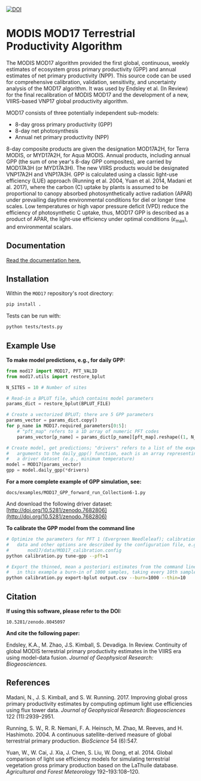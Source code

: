 [![DOI](https://zenodo.org/badge/607343238.svg)](https://zenodo.org/badge/latestdoi/607343238)

MODIS MOD17 Terrestrial Productivity Algorithm
==============================================

The MODIS MOD17 algorithm provided the first global, continuous, weekly estimates of ecosystem gross primary productivity (GPP) and annual estimates of net primary productivity (NPP). This source code can be used for comprehensive calibration, validation, sensitivity, and uncertainty analysis of the MOD17 algorithm. It was used by Endsley et al. (In Review) for the final recalibration of MODIS MOD17 and the development of a new, VIIRS-based VNP17 global productivity algorithm.

MOD17 consists of three potentially independent sub-models:

- 8-day gross primary productivity (GPP)
- 8-day net photosynthesis
- Annual net primary productivity (NPP)

8-day composite products are given the designation MOD17A2H, for Terra MODIS, or MYD17A2H, for Aqua MODIS. Annual products, including annual GPP (the sum of one year's 8-day GPP composites), are carried by MOD17A3H (or MYD17A3H). The new VIIRS products would be designated VNP17A2H and VNP17A3H. GPP is calculated using a classic light-use efficiency (LUE) approach (Running et al. 2004, Yuan et al. 2014, Madani et al. 2017), where the carbon (C) uptake by plants is assumed to be proportional to canopy absorbed photosynthetically active radiation (APAR) under prevailing daytime environmental conditions for diel or longer time scales. Low temperatures or high vapor pressure deficit (VPD) reduce the efficiency of photosynthetic C uptake, thus, MOD17 GPP is described as a product of APAR, the light-use efficiency under optimal conditions ($\varepsilon_{\mathrm{max}}$), and environmental scalars.


Documentation
-------------

[Read the documentation here.](https://arthur-e.github.io/MOD17/)


Installation
------------

Within the `MOD17` repository's root directory:

```sh
pip install .
```

Tests can be run with:

```sh
python tests/tests.py
```


Example Use
-----------

**To make model predictions, e.g., for daily GPP:**

```py
from mod17 import MOD17, PFT_VALID
from mod17.utils import restore_bplut

N_SITES = 10 # Number of sites

# Read-in a BPLUT file, which contains model parameters
params_dict = restore_bplut(BPLUT_FILE)

# Create a vectorized BPLUT; there are 5 GPP parameters
params_vector = params_dict.copy()
for p_name in MOD17.required_parameters[0:5]:
    # "pft_map" refers to a 1D array of numeric PFT codes
    params_vector[p_name] = params_dict[p_name][pft_map].reshape((1, N_SITES))

# Create model, get predictions; "drivers" refers to a list of the expected
#   arguments to the daily_gpp() function, each is an array representing
#   a driver dataset (e.g., minimum temperature)
model = MOD17(params_vector)
gpp = model.daily_gpp(*drivers)
```

**For a more complete example of GPP simulation, see:**

```
docs/examples/MOD17_GPP_forward_run_Collection6-1.py
```

And download the following driver dataset: [http://doi.org/10.5281/zenodo.7682806](http://doi.org/10.5281/zenodo.7682806)

**To calibrate the GPP model from the command line**

```sh
# Optimize the parameters for PFT 1 (Evergreen Needleleaf); calibration
#   data and other options are described by the configuration file, e.g.:
#       mod17/data/MOD17_calibration.config
python calibration.py tune-gpp --pft=1

# Export the thinned, mean a posteriori estimates from the command line;
#   in this example a burn-in of 1000 samples, taking every 10th sample
python calibration.py export-bplut output.csv --burn=1000 --thin=10
```


Citation
--------

**If using this software, please refer to the DOI:**

```
10.5281/zenodo.8045097
```

**And cite the following paper:**

Endsley, K.A., M. Zhao, J.S. Kimball, S. Devadiga. In Review. Continuity of global MODIS terrestrial primary productivity estimates in the VIIRS era using model-data fusion. *Journal of Geophysical Research: Biogeosciences.*



References
----------

Madani, N., J. S. Kimball, and S. W. Running. 2017. Improving global gross primary productivity estimates by computing optimum light use efficiencies using flux tower data. *Journal of Geophysical Research: Biogeosciences* 122 (11):2939–2951.

Running, S. W., R. R. Nemani, F. A. Heinsch, M. Zhao, M. Reeves, and H. Hashimoto. 2004. A continuous satellite-derived measure of global terrestrial primary production. *BioScience* 54 (6):547.

Yuan, W., W. Cai, J. Xia, J. Chen, S. Liu, W. Dong, et al. 2014. Global comparison of light use efficiency models for simulating terrestrial vegetation gross primary production based on the LaThuile database. *Agricultural and Forest Meteorology* 192–193:108–120.
